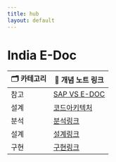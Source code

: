 ```yaml
---
title: hub
layout: default
---
```


# India E-Doc

| 🗂️ 카테고리 | 📄 개념 노트 링크                                         |
| -------- | --------------------------------------------------- |
| 참고       | [SAP VS E-DOC](analysis/주요개념_인도권역_통합_eDoc_시스템개발.md) |
| 설계       | [코드아키텍처](design/전자결재시스템_코드_아키텍처_컨셉_정리.md)                   |
| 분석       | [분석링크](./analysis/hub)                              |
| 설계       | [설계링크](./analysis/hub)                              |
| 구현       | [구현링크](./analysis/hub)                              |

